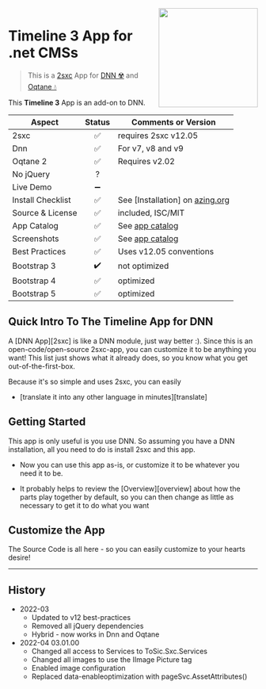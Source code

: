 <image src="app-icon.png" align="right" width="200px">

# Timeline 3 App for .net CMSs

> This is a [2sxc](https://2sxc.org) App for [DNN ☢️](https://www.dnnsoftware.com/) and [Oqtane 💧](https://www.oqtane.org/)

This **Timeline 3** App is an add-on to DNN.

| Aspect              | Status | Comments or Version |
| ------------------- | :----: | ------------------- |
| 2sxc                | ✅    | requires 2sxc v12.05
| Dnn                 | ✅    | For v7, v8 and v9
| Oqtane 2            | ✅    | Requires v2.02
| No jQuery           | ?     | 
| Live Demo           | ➖    |
| Install Checklist   | ✅    | See [Installation] on [azing.org](https://azing.org/2sxc)
| Source & License    | ✅    | included, ISC/MIT
| App Catalog         | ✅    | See [app catalog](https://2sxc.org/en/apps/app/timeline-app-v3-hybrid-for-dnn-and-oqtane)
| Screenshots         | ✅    | See [app catalog](https://2sxc.org/en/apps/app/timeline-app-v3-hybrid-for-dnn-and-oqtane)
| Best Practices      | ✅    | Uses v12.05 conventions
| Bootstrap 3         | ✔️    | not optimized
| Bootstrap 4         | ✅    | optimized
| Bootstrap 5         | ✅    | optimized

## Quick Intro To The Timeline App for DNN
A [DNN App][2sxc] is like a DNN module, just way better :). Since this is an open-code/open-source 2sxc-app, you can customize it to be anything you want! This list just shows what it already does, so you know what you get out-of-the-first-box.

Because it's so simple and uses 2sxc, you can easily
* [translate it into any other language in minutes][translate]

## Getting Started

This app is only useful is you use DNN. So assuming you have a DNN installation, all you need to do is install 2sxc and this app. 

* Now you can use this app as-is, or customize it to be whatever you need it to be. 

* It probably helps to review the [Overview][overview] about how the parts play together by default, so you can then change as little as necessary to get it to do what you want

## Customize the App

The Source Code is all here - so you can easily customize to your hearts desire!

---

## History

* 2022-03
    * Updated to v12 best-practices
    * Removed all jQuery dependencies
    * Hybrid - now works in Dnn and Oqtane
* 2022-04 03.01.00
    * Changed all access to Services to ToSic.Sxc.Services
    * Changed all images to use the IImage Picture tag
    * Enabled image configuration
    * Replaced data-enableoptimization with pageSvc.AssetAttributes()